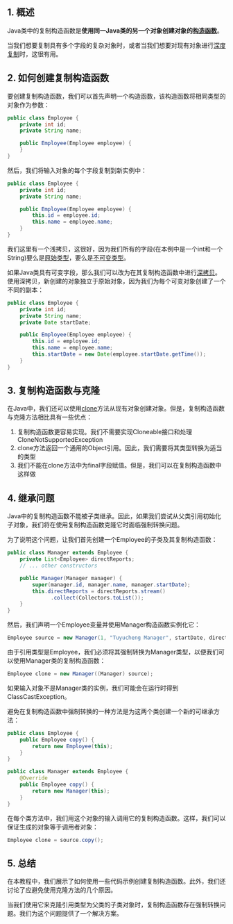 ## 1. 概述

Java类中的复制构造函数是**使用同一Java类的另一个对象创建对象的[构造函数](https://www.baeldung.com/java-constructors)**。

当我们想要复制具有多个字段的复杂对象时，或者当我们想要对现有对象进行[深度复制](https://www.baeldung.com/java-deep-copy)时，这很有用。

## 2. 如何创建复制构造函数

要创建复制构造函数，我们可以首先声明一个构造函数，该构造函数将相同类型的对象作为参数：

```java
public class Employee {
    private int id;
    private String name;

    public Employee(Employee employee) {
    }
}
```

然后，我们将输入对象的每个字段复制到新实例中：

```java
public class Employee {
    private int id;
    private String name;

    public Employee(Employee employee) {
        this.id = employee.id;
        this.name = employee.name;
    }
}
```

我们这里有一个浅拷贝，这很好，因为我们所有的字段(在本例中是一个int和一个String)要么是[原始类型](https://www.baeldung.com/java-primitives)，要么是[不可变类型](https://www.baeldung.com/java-immutable-object)。

如果Java类具有可变字段，那么我们可以改为在其复制构造函数中进行[深拷贝](https://www.baeldung.com/java-deep-copy)。使用深拷贝，新创建的对象独立于原始对象，因为我们为每个可变对象创建了一个不同的副本：

```java
public class Employee {
    private int id;
    private String name;
    private Date startDate;

    public Employee(Employee employee) {
        this.id = employee.id;
        this.name = employee.name;
        this.startDate = new Date(employee.startDate.getTime());
    }
}
```

## 3. 复制构造函数与克隆

在Java中，我们还可以使用[clone](https://www.baeldung.com/java-deep-copy)方法从现有对象创建对象。但是，复制构造函数与克隆方法相比具有一些优点：

1.  复制构造函数更容易实现。我们不需要实现Cloneable接口和处理CloneNotSupportedException
2.  clone方法返回一个通用的Object引用。因此，我们需要将其类型转换为适当的类型
3.  我们不能在clone方法中为final字段赋值。但是，我们可以在复制构造函数中这样做

## 4. 继承问题

Java中的复制构造函数不能被子类继承。因此，如果我们尝试从父类引用初始化子对象，我们将在使用复制构造函数克隆它时面临强制转换问题。

为了说明这个问题，让我们首先创建一个Employee的子类及其复制构造函数：

```java
public class Manager extends Employee {
    private List<Employee> directReports;
    // ... other constructors

    public Manager(Manager manager) {
        super(manager.id, manager.name, manager.startDate);
        this.directReports = directReports.stream()
              .collect(Collectors.toList());
    }
}
```

然后，我们声明一个Employee变量并使用Manager构造函数实例化它：

```java
Employee source = new Manager(1, "Tuyucheng Manager", startDate, directReports);
```

由于引用类型是Employee，我们必须将其强制转换为Manager类型，以便我们可以使用Manager类的复制构造函数：

```java
Employee clone = new Manager((Manager) source);
```

如果输入对象不是Manager类的实例，我们可能会在运行时得到ClassCastException。

避免在复制构造函数中强制转换的一种方法是为这两个类创建一个新的可继承方法：

```java
public class Employee {
    public Employee copy() {
        return new Employee(this);
    }
}

public class Manager extends Employee {
    @Override
    public Employee copy() {
        return new Manager(this);
    }
}
```

在每个类方法中，我们用这个对象的输入调用它的复制构造函数。这样，我们可以保证生成的对象等于调用者对象：

```java
Employee clone = source.copy();
```

## 5. 总结

在本教程中，我们展示了如何使用一些代码示例创建复制构造函数。此外，我们还讨论了应避免使用克隆方法的几个原因。

当我们使用它来克隆引用类型为父类的子类对象时，复制构造函数存在强制转换问题。我们为这个问题提供了一个解决方案。
